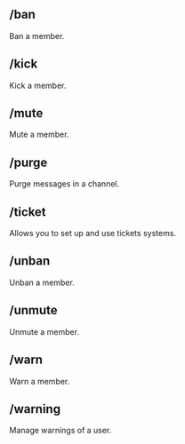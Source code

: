 ## /ban
Ban a member.

## /kick
Kick a member.

## /mute
Mute a member.

## /purge
Purge messages in a channel.

## /ticket
Allows you to set up and use tickets systems.

## /unban
Unban a member.

## /unmute
Unmute a member.

## /warn
Warn a member.

## /warning
Manage warnings of a user.